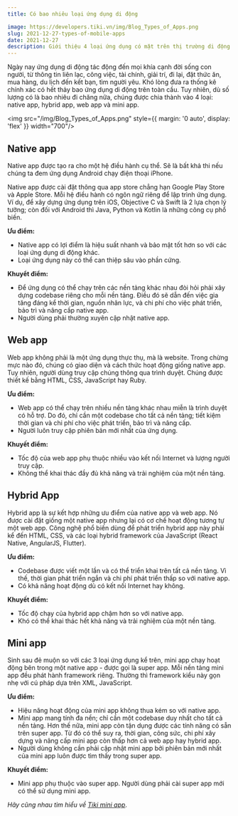 ```yaml
---
title: Có bao nhiêu loại ứng dụng di động

image: https://developers.tiki.vn/img/Blog_Types_of_Apps.png
slug: 2021-12-27-types-of-mobile-apps
date: 2021-12-27
description: Giới thiệu 4 loại ứng dụng có mặt trên thị trường di động
---
```


Ngày nay ứng dụng di động tác động đến mọi khía cạnh đời sống con người, từ thông tin liên lạc, công việc, tài chính, giải trí, đi lại, đặt thức ăn, mua hàng, du lịch đến kết bạn, tìm người yêu. Khó lòng đưa ra thống kê chính xác có hết thảy bao ứng dụng di động trên toàn cầu. Tuy nhiên, dù số lượng có là bao nhiêu đi chăng nữa, chúng được chia thành vào 4 loại: native app, hybrid app, web app và mini app.

<img src="/img/Blog_Types_of_Apps.png" style={{ margin: '0 auto', display: 'flex' }} width="700"/>

## Native app

Native app được tạo ra cho một hệ điều hành cụ thể. Sẽ là bất khả thi nếu chúng ta đem ứng dụng Android chạy điện thoại iPhone.

Native app được cài đặt thông qua app store chẳng hạn Google Play Store và Apple Store. Mỗi hệ điều hành có ngôn ngữ riêng để lập trình ứng dụng. Ví dụ, để xây dựng ứng dụng trên iOS, Objective C và Swift là 2 lựa chọn lý tưởng; còn đối với Android thì Java, Python và Kotlin là những công cụ phổ biến.

**Ưu điểm:**

- Native app có lợi điểm là hiệu suất nhanh và bảo mật tốt hơn so với các loại ứng dụng di động khác.
- Loại ứng dụng này có thể can thiệp sâu vào phần cứng.

**Khuyểt điểm:**

- Để ứng dụng có thể chạy trên các nền tảng khác nhau đòi hỏi phải xây dựng codebase riêng cho mỗi nền tảng. Điều đó sẽ dẫn đến việc gia tăng đáng kể thời gian, nguồn nhân lực, và chi phí cho việc phát triển, bảo trì và nâng cấp native app.
- Người dùng phải thường xuyên cập nhật native app.

## Web app

Web app không phải là một ứng dụng thực thụ, mà là website. Trong chừng mực nào đó, chúng có giao diện và cách thức hoạt động giống native app. Tuy nhiên, người dùng truy cập chúng thông qua trình duyệt. Chúng được thiết kế bằng HTML, CSS, JavaScript hay Ruby.

**Ưu điểm:**

- Web app có thể chạy trên nhiều nền tảng khác nhau miễn là trình duyệt có hỗ trợ. Do đó, chỉ cần một codebase cho tất cả nền tảng; tiết kiệm thời gian và chi phí cho việc phát triển, bảo trì và nâng cấp.
- Người luôn truy cập phiên bản mới nhất của ứng dụng.

**Khuyết điểm:**

- Tốc độ của web app phụ thuộc nhiều vào kết nối Internet và lượng người truy cập.
- Không thể khai thác đầy đủ khả năng và trải nghiệm của một nền tảng.

## Hybrid App

Hybrid app là sự kết hợp những ưu điểm của native app và web app. Nó được cài đặt giống một native app nhưng lại có cơ chế hoạt động tương tự một web app. Công nghệ phổ biến dùng để phát triển hybrid app này phải kể đến HTML, CSS, và các loại hybrid framework của JavaScript (React Native, AngularJS, Flutter).

**Ưu điểm:**

- Codebase được viết một lần và có thể triển khai trên tất cả nền tảng. Vì thế, thời gian phát triển ngắn và chi phí phát triển thấp so với native app.
- Có khả năng hoạt động dù có kết nối Internet hay không.

**Khuyết điểm:**

- Tốc độ chạy của hybrid app chậm hơn so với native app.
- Khó có thể khai thác hết khả năng và trải nghiệm của một nền tảng.

## Mini app

Sinh sau đẻ muộn so với các 3 loại ứng dụng kể trên, mini app chạy hoạt động bên trong một native app - được gọi là super app. Mỗi nền tảng mini app đều phát hành framework riêng. Thường thì framework kiểu này gọn nhẹ với cú pháp dựa trên XML, JavaScript.

**Ưu điểm:**

- Hiệu năng hoạt động của mini app không thua kém so với native app.
- Mini app mang tính đa nền; chỉ cần một codebase duy nhất cho tất cả nền tảng. Hơn thế nữa, mini app còn tận dụng được các tính năng có sẵn trên super app. Từ đó có thể suy ra, thời gian, công sức, chi phí xây dựng và nâng cấp mini app còn thấp hơn cả web app hay hybrid app.
- Người dùng không cần phải cập nhật mini app bởi phiên bản mới nhất của mini app luôn được tìm thấy trong super app.

**Khuyết điểm:**

- Mini app phụ thuộc vào super app. Người dùng phải cài super app mới có thể sử dụng mini app.


_Hãy cũng nhau tìm hiểu về [Tiki mini app](/docs/introduce/getting-started)_.




